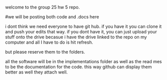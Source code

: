 welcome to the group 25 hw 5 repo.

#we will be posting both code and .docs here

i dont think we need everyone to have git hub. if you have it you can clone it and push your edits that way. if you dont have it, you can just upload your stuff onto the drive becasue i have the drive linked to the repo on my computer and all I have to do is hit refresh.

but please reserve them to the folders.

all the software will be in the implementations folder as well as the read mes to be the documentation for the code. this way github can display them better as well they attach well.
